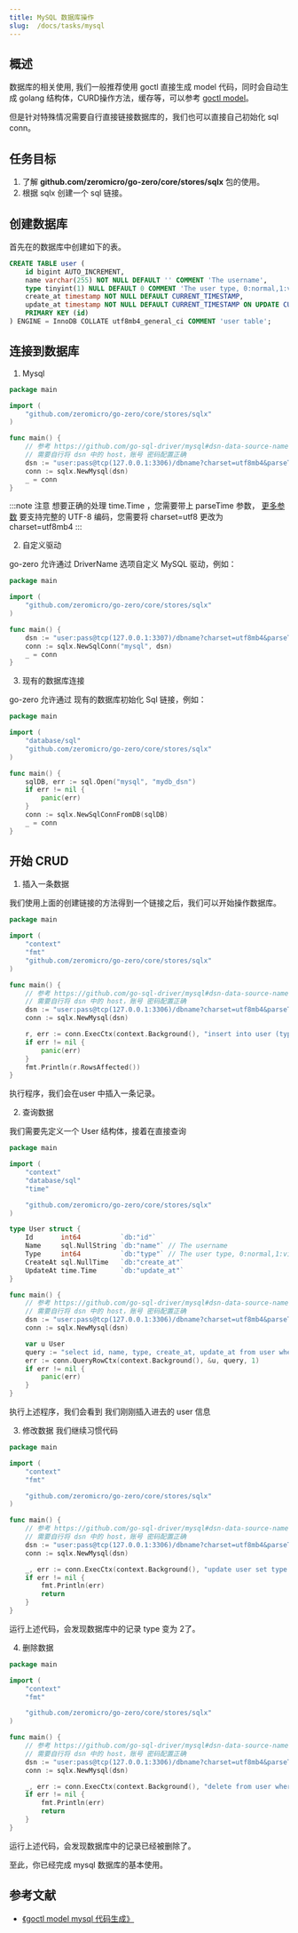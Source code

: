 ```yaml
---
title: MySQL 数据库操作
slug:  /docs/tasks/mysql
---
```


## 概述

数据库的相关使用, 我们一般推荐使用 goctl 直接生成 model 代码，同时会自动生成 golang 结构体，CURD操作方法，缓存等，可以参考 <a href="/docs/tasks/cli/mysql" target="_blank">goctl model</a>。

但是针对特殊情况需要自行直接链接数据库的，我们也可以直接自己初始化 sql conn。

## 任务目标

1. 了解 **github.com/zeromicro/go-zero/core/stores/sqlx** 包的使用。
2. 根据 sqlx 创建一个 sql 链接。

## 创建数据库

首先在的数据库中创建如下的表。

```sql
CREATE TABLE user (
    id bigint AUTO_INCREMENT,
    name varchar(255) NOT NULL DEFAULT '' COMMENT 'The username',
    type tinyint(1) NULL DEFAULT 0 COMMENT 'The user type, 0:normal,1:vip, for test golang keyword',
    create_at timestamp NOT NULL DEFAULT CURRENT_TIMESTAMP,
    update_at timestamp NOT NULL DEFAULT CURRENT_TIMESTAMP ON UPDATE CURRENT_TIMESTAMP,
    PRIMARY KEY (id)
) ENGINE = InnoDB COLLATE utf8mb4_general_ci COMMENT 'user table';
```

## 连接到数据库

1. Mysql

```go
package main

import (
	"github.com/zeromicro/go-zero/core/stores/sqlx"
)

func main() {
	// 参考 https://github.com/go-sql-driver/mysql#dsn-data-source-name 获取详情
    // 需要自行将 dsn 中的 host，账号 密码配置正确
	dsn := "user:pass@tcp(127.0.0.1:3306)/dbname?charset=utf8mb4&parseTime=True&loc=Local"
	conn := sqlx.NewMysql(dsn)
    _ = conn
}

```

:::note 注意
想要正确的处理 time.Time ，您需要带上 parseTime 参数， [更多参数](https://github.com/go-sql-driver/mysql#parameters) 要支持完整的 UTF-8 编码，您需要将 charset=utf8 更改为 charset=utf8mb4
:::

2. 自定义驱动

go-zero 允许通过 DriverName 选项自定义 MySQL 驱动，例如：

```go
package main

import (
	"github.com/zeromicro/go-zero/core/stores/sqlx"
)

func main() {
	dsn := "user:pass@tcp(127.0.0.1:3307)/dbname?charset=utf8mb4&parseTime=True&loc=Local"
	conn := sqlx.NewSqlConn("mysql", dsn)
	_ = conn
}

```

3. 现有的数据库连接

go-zero 允许通过 现有的数据库初始化 Sql 链接，例如：

```go
package main

import (
	"database/sql"
	"github.com/zeromicro/go-zero/core/stores/sqlx"
)

func main() {
	sqlDB, err := sql.Open("mysql", "mydb_dsn")
	if err != nil {
		panic(err)
	}
	conn := sqlx.NewSqlConnFromDB(sqlDB)
	_ = conn
}

```

## 开始 CRUD

1. 插入一条数据

我们使用上面的创建链接的方法得到一个链接之后，我们可以开始操作数据库。

```go
package main

import (
	"context"
	"fmt"
	"github.com/zeromicro/go-zero/core/stores/sqlx"
)

func main() {
	// 参考 https://github.com/go-sql-driver/mysql#dsn-data-source-name 获取详情
	// 需要自行将 dsn 中的 host，账号 密码配置正确
	dsn := "user:pass@tcp(127.0.0.1:3306)/dbname?charset=utf8mb4&parseTime=True&loc=Local"
	conn := sqlx.NewMysql(dsn)

	r, err := conn.ExecCtx(context.Background(), "insert into user (type, name) values (?, ?)", 1, "test")
	if err != nil {
		panic(err)
	}
	fmt.Println(r.RowsAffected())
}

```

执行程序，我们会在user 中插入一条记录。

2. 查询数据

我们需要先定义一个 User 结构体，接着在直接查询

```go
package main

import (
	"context"
	"database/sql"
	"time"

	"github.com/zeromicro/go-zero/core/stores/sqlx"
)

type User struct {
	Id       int64          `db:"id"`
	Name     sql.NullString `db:"name"` // The username
	Type     int64          `db:"type"` // The user type, 0:normal,1:vip, for test golang keyword
	CreateAt sql.NullTime   `db:"create_at"`
	UpdateAt time.Time      `db:"update_at"`
}

func main() {
	// 参考 https://github.com/go-sql-driver/mysql#dsn-data-source-name 获取详情
	// 需要自行将 dsn 中的 host，账号 密码配置正确
	dsn := "user:pass@tcp(127.0.0.1:3306)/dbname?charset=utf8mb4&parseTime=True&loc=Local"
	conn := sqlx.NewMysql(dsn)

	var u User
	query := "select id, name, type, create_at, update_at from user where id=?"
	err := conn.QueryRowCtx(context.Background(), &u, query, 1)
	if err != nil {
		panic(err)
	}
}

```

执行上述程序，我们会看到 我们刚刚插入进去的 user 信息

3. 修改数据 我们继续习惯代码

```go
package main

import (
	"context"
	"fmt"

	"github.com/zeromicro/go-zero/core/stores/sqlx"
)

func main() {
	// 参考 https://github.com/go-sql-driver/mysql#dsn-data-source-name 获取详情
	// 需要自行将 dsn 中的 host，账号 密码配置正确
	dsn := "user:pass@tcp(127.0.0.1:3306)/dbname?charset=utf8mb4&parseTime=True&loc=Local"
	conn := sqlx.NewMysql(dsn)

	_, err := conn.ExecCtx(context.Background(), "update user set type = ? where name = ?", 2, "test")
	if err != nil {
		fmt.Println(err)
		return
	}
}

```

运行上述代码，会发现数据库中的记录 type 变为 2了。

4. 删除数据

```go
package main

import (
	"context"
	"fmt"

	"github.com/zeromicro/go-zero/core/stores/sqlx"
)

func main() {
	// 参考 https://github.com/go-sql-driver/mysql#dsn-data-source-name 获取详情
	// 需要自行将 dsn 中的 host，账号 密码配置正确
	dsn := "user:pass@tcp(127.0.0.1:3306)/dbname?charset=utf8mb4&parseTime=True&loc=Local"
	conn := sqlx.NewMysql(dsn)

	_, err := conn.ExecCtx(context.Background(), "delete from user where `id` = ?", 1)
	if err != nil {
		fmt.Println(err)
        return
	}
}

```

运行上述代码，会发现数据库中的记录已经被删除了。

至此，你已经完成 mysql 数据库的基本使用。

## 参考文献

- <a href="/docs/tutorials/cli/model#goctl-model-mysql-%E6%8C%87%E4%BB%A4" target="_blank">《goctl model mysql 代码生成》 </a>
